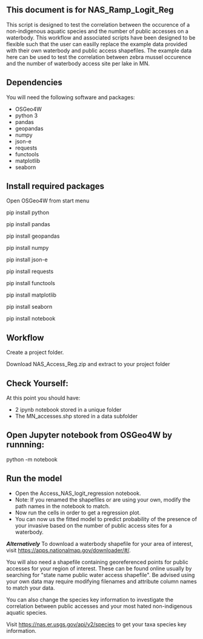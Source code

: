 ## This document is for NAS_Ramp_Logit_Reg

This script is designed to test the correlation between the occurence of a non-indigenous aquatic species and the number of public accesses on a waterbody. This workflow and associated scripts have been designed to be flexible such that the user can easilly replace the example data provided with their own waterbody and public access shapefiles. The example data here can be used to test the correlation between zebra mussel occurence and the number of waterbody access site per lake in MN.

## Dependencies
You will need the following software and packages:

* OSGeo4W
* python 3
* pandas
* geopandas
* numpy
* json-e
* requests
* functools
* matplotlib
* seaborn

## Install required packages

Open OSGeo4W from start menu
	
pip install python
	
pip install pandas
	
pip install geopandas
	
pip install numpy
	
pip install json-e
	
pip install requests
	
pip install functools

pip install matplotlib

pip install seaborn
	
pip install notebook


## Workflow
Create a project folder.

Download NAS_Access_Reg.zip and extract to your project folder

## Check Yourself:
	
At this point you should have:
	

* 2 ipynb notebook stored in a unique folder
* The MN_accesses.shp stored in a data subfolder 

## Open Jupyter notebook from OSGeo4W by runnning:

python -m notebook

## Run the model

* Open the Access_NAS_logit_regression notebook.
* Note: If you renamed the shapefiles or are using your own, modify the path names in the notebook to match.
* Now run the cells in order to get a regression plot.
* You can now us the fitted model to predict probability of the presence of your invasive based on the number of public access sites for a waterbody. 

***Alternatively***
To download a waterbody shapefile for your area of interest, visit https://apps.nationalmap.gov/downloader/#/. 

You will also need a shapefile containing georeferenced points for public accesses for your region of interest. These can be found online usually by searching for "state name public water access shapefile". Be advised using your own data may require modifying filenames and attribute column names to match your data.

You can also change the species key information to investigate the correlation between public accesses and your most hated non-indigenous aquatic species.

Visit https://nas.er.usgs.gov/api/v2/species to get your taxa species key information.
